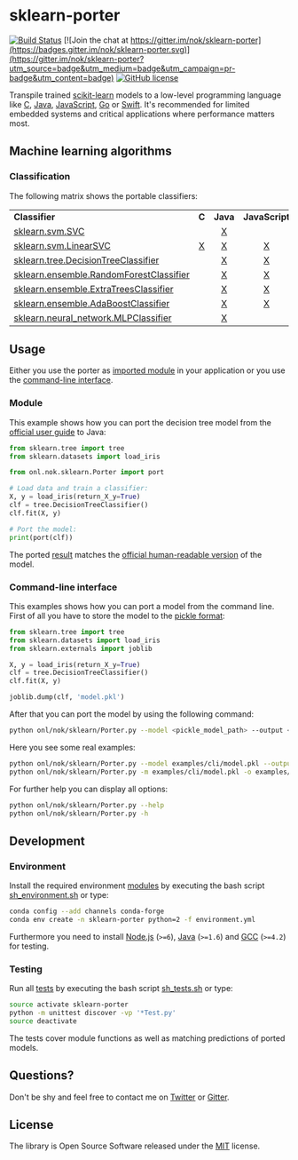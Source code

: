 
# sklearn-porter

[![Build Status](https://img.shields.io/travis/nok/sklearn-porter/master.svg)](https://travis-ci.org/nok/sklearn-porter)
[![Join the chat at https://gitter.im/nok/sklearn-porter](https://badges.gitter.im/nok/sklearn-porter.svg)](https://gitter.im/nok/sklearn-porter?utm_source=badge&utm_medium=badge&utm_campaign=pr-badge&utm_content=badge)
[![GitHub license](https://img.shields.io/badge/license-MIT-blue.svg)](https://raw.githubusercontent.com/nok/scikit-learn-model-porting/master/LICENSE.txt)

Transpile trained [scikit-learn](https://github.com/scikit-learn/scikit-learn) models to a low-level programming language like [C](https://en.wikipedia.org/wiki/C_(programming_language)), [Java](https://en.wikipedia.org/wiki/Java_(programming_language)), [JavaScript](https://en.wikipedia.org/wiki/JavaScript), [Go](https://en.wikipedia.org/wiki/Go_(programming_language)) or [Swift](https://en.wikipedia.org/wiki/Swift_(programming_language)). It's recommended for limited embedded systems and critical applications where performance matters most.


## Machine learning algorithms

### Classification

The following matrix shows the portable classifiers:

<table>
    <tbody>
        <tr>
            <td width="35%"><strong>Classifier</strong></td>
            <td align="center" width="13%"><strong>C</strong></td>
            <td align="center" width="13%"><strong>Java</strong></td>
            <td align="center" width="13%"><strong>JavaScript</strong></td>
            <td align="center" width="13%"><strong>Go</strong></td>
            <td align="center" width="13%"><strong>Swift</strong></td>
        </tr>
        <tr>
            <td><a href="http://scikit-learn.org/0.18/modules/generated/sklearn.svm.SVC.html">sklearn.svm.SVC</a></td>
            <td align="center"></td>
            <td align="center"><a href="examples/classifier/SVC/java/example.py#L12">X</a></td>
            <td align="center"></td>
            <td align="center"></td>
            <td align="center"></td>
        </tr>
        <tr>
            <td><a href="http://scikit-learn.org/0.18/modules/generated/sklearn.svm.LinearSVC.html">sklearn.svm.LinearSVC</a></td>
            <td align="center"><a href="examples/classifier/LinearSVC/c/example.py#L12">X</a></td>
            <td align="center"><a href="examples/classifier/LinearSVC/java/example.py#L12">X</a></td>
            <td align="center"><a href="examples/classifier/LinearSVC/js/example.py#L12">X</a></td>
            <td align="center"><a href="examples/classifier/LinearSVC/go/example.py#L12">X</a></td>
            <td align="center"></td>
        </tr>
        <tr>
            <td><a href="http://scikit-learn.org/0.18/modules/generated/sklearn.tree.DecisionTreeClassifier.html">sklearn.tree.DecisionTreeClassifier</a></td>
            <td align="center"></td>
            <td align="center"><a href="examples/classifier/DecisionTreeClassifier/java/example.py#L12">X</a></td>
            <td align="center"><a href="examples/classifier/DecisionTreeClassifier/js/example.py#L12">X</a></td>
            <td align="center"></td>
            <td align="center"></td>
        </tr>
        <tr>
            <td><a href="http://scikit-learn.org/0.18/modules/generated/sklearn.ensemble.RandomForestClassifier.html">sklearn.ensemble.RandomForestClassifier</a></td>
            <td align="center"></td>
            <td align="center"><a href="examples/classifier/RandomForestClassifier/java/example.py#L13">X</a></td>
            <td align="center"><a href="examples/classifier/RandomForestClassifier/js/example.py#L13">X</a></td>
            <td align="center"></td>
            <td align="center"></td>
        </tr>
        <tr>
            <td><a href="http://scikit-learn.org/0.18/modules/generated/sklearn.ensemble.ExtraTreesClassifier.html">sklearn.ensemble.ExtraTreesClassifier</a></td>
            <td align="center"></td>
            <td align="center"><a href="examples/classifier/ExtraTreesClassifier/java/example.py#L12">X</a></td>
            <td align="center"><a href="examples/classifier/ExtraTreesClassifier/js/example.py#L12">X</a></td>
            <td align="center"></td>
            <td align="center"></td>
        </tr>
        <tr>
            <td><a href="http://scikit-learn.org/0.18/modules/generated/sklearn.ensemble.AdaBoostClassifier.html">sklearn.ensemble.AdaBoostClassifier</a></td>
            <td align="center"></td>
            <td align="center"><a href="examples/classifier/AdaBoostClassifier/java/example.py#L15">X</a></td>
            <td align="center"><a href="examples/classifier/AdaBoostClassifier/js/example.py#L15">X</a></td>
            <td align="center"></td>
            <td align="center"></td>
        </tr>
        <tr>
            <td><a href="http://scikit-learn.org/0.18/modules/generated/sklearn.neural_network.MLPClassifier.html">sklearn.neural_network.MLPClassifier</a></td>
            <td align="center"></td>
            <td align="center"><a href="examples/classifier/MLPClassifier/java/example.py#L25">X</a></td>
            <td align="center"></td>
            <td align="center"></td>
            <td align="center"></td>
        </tr>
    </tbody>
</table>


## Usage

Either you use the porter as [imported module](#module) in your application or you use the [command-line interface](#cli). 


### Module

This example shows how you can port the decision tree model from the [official user guide](http://scikit-learn.org/stable/modules/tree.html#classification) to Java:

```python
from sklearn.tree import tree
from sklearn.datasets import load_iris

from onl.nok.sklearn.Porter import port

# Load data and train a classifier:
X, y = load_iris(return_X_y=True)
clf = tree.DecisionTreeClassifier()
clf.fit(X, y)

# Port the model:
print(port(clf))
```

The ported [result](examples/classifier/DecisionTreeClassifier/java/example.py#L15-L93) matches the [official human-readable version](http://scikit-learn.org/stable/_images/iris.svg) of the model.


### Command-line interface

This examples shows how you can port a model from the command line. First of all you have to store the model to the [pickle format](http://scikit-learn.org/stable/modules/model_persistence.html#persistence-example):

```python
from sklearn.tree import tree
from sklearn.datasets import load_iris
from sklearn.externals import joblib

X, y = load_iris(return_X_y=True)
clf = tree.DecisionTreeClassifier()
clf.fit(X, y)

joblib.dump(clf, 'model.pkl')
```

After that you can port the model by using the following command:

```sh
python onl/nok/sklearn/Porter.py --model <pickle_model_path> --output <output_file_path> [--language {c,java,js}]
```

Here you see some real examples:

```sh
python onl/nok/sklearn/Porter.py --model examples/cli/model.pkl --output examples/cli/Model.java --language java
python onl/nok/sklearn/Porter.py -m examples/cli/model.pkl -o examples/cli/Model.java -l java
```

For further help you can display all options:

```sh
python onl/nok/sklearn/Porter.py --help
python onl/nok/sklearn/Porter.py -h
```


## Development

### Environment

Install the required environment [modules](environment.yml) by executing the bash script [sh_environment.sh](sh_environment.sh) or type:

```sh
conda config --add channels conda-forge
conda env create -n sklearn-porter python=2 -f environment.yml
```

Furthermore you need to install [Node.js](https://nodejs.org) (`>=6`), [Java](https://java.com) (`>=1.6`) and [GCC](https://gcc.gnu.org) (`>=4.2`) for testing.


### Testing

Run all [tests](tests) by executing the bash script [sh_tests.sh](sh_tests.sh) or type:

```sh
source activate sklearn-porter
python -m unittest discover -vp '*Test.py'
source deactivate
```

The tests cover module functions as well as matching predictions of ported models.


## Questions?

Don't be shy and feel free to contact me on [Twitter](https://twitter.com/darius_morawiec) or [Gitter](https://gitter.im/nok/sklearn-porter).


## License

The library is Open Source Software released under the [MIT](license.txt) license.